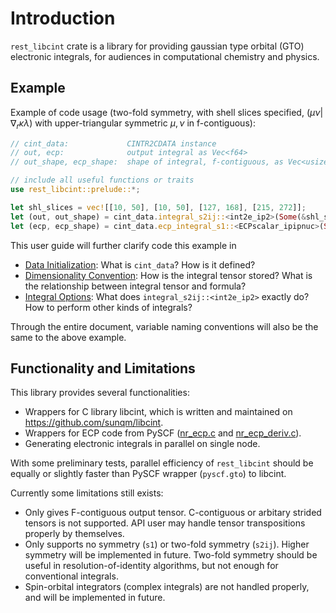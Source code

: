 # Introduction

`rest_libcint` crate is a library for providing gaussian type orbital (GTO) electronic integrals, for audiences in computational chemistry and physics.

## Example

Example of code usage (two-fold symmetry, with shell slices specified, $(\mu \nu | \nabla_r \kappa \lambda)$ with upper-triangular symmetric $\mu, \nu$ in f-contiguous):
```rust
// cint_data:             CINTR2CDATA instance
// out, ecp:              output integral as Vec<f64>
// out_shape, ecp_shape:  shape of integral, f-contiguous, as Vec<usize>

// include all useful functions or traits
use rest_libcint::prelude::*;

let shl_slices = vec![[10, 50], [10, 50], [127, 168], [215, 272]];
let (out, out_shape) = cint_data.integral_s2ij::<int2e_ip2>(Some(&shl_slices));
let (ecp, ecp_shape) = cint_data.ecp_integral_s1::<ECPscalar_ipipnuc>(Some(&shl_slices));
```

This user guide will further clarify code this example in
- [Data Initialization](data-init.md):
  What is `cint_data`? How is it defined?
- [Dimensionality Convention](dimensionality.md):
  How is the integral tensor stored?
  What is the relationship between integral tensor and formula?
- [Integral Options](integral.md):
  What does `integral_s2ij::<int2e_ip2>` exactly do?
  How to perform other kinds of integrals?

Through the entire document, variable naming conventions will also be the same to the above example.

## Functionality and Limitations

This library provides several functionalities:
- Wrappers for C library libcint, which is written and maintained on <https://github.com/sunqm/libcint>.
- Wrappers for ECP code from PySCF ([nr_ecp.c](https://github.com/pyscf/pyscf/blob/v2.5.0/pyscf/lib/gto/nr_ecp.c) and [nr_ecp_deriv.c](https://github.com/pyscf/pyscf/blob/v2.5.0/pyscf/lib/gto/nr_ecp_deriv.c)). 
- Generating electronic integrals in parallel on single node.

With some preliminary tests, parallel efficiency of `rest_libcint` should be equally or slightly faster than PySCF wrapper (`pyscf.gto`) to libcint.

Currently some limitations still exists:
- Only gives F-contiguous output tensor. C-contiguous or arbitary strided tensors is not supported.
  API user may handle tensor transpositions properly by themselves.
- Only supports no symmetry (`s1`) or two-fold symmetry (`s2ij`). Higher symmetry will be implemented in future.
  Two-fold symmetry should be useful in resolution-of-identity algorithms, but not enough for conventional integrals.
- Spin-orbital integrators (complex integrals) are not handled properly, and will be implemented in future.

